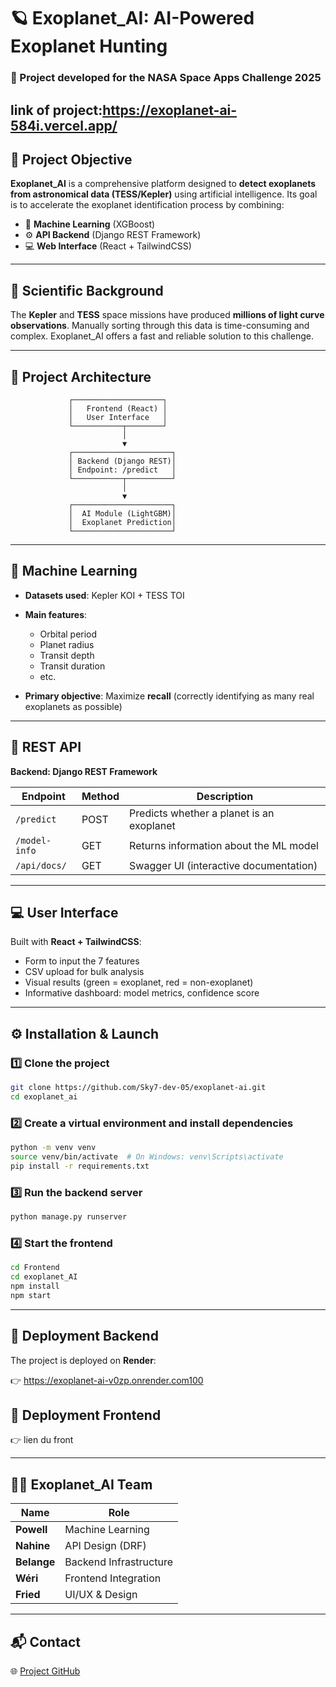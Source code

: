 # 🪐 Exoplanet_AI: AI-Powered Exoplanet Hunting

### 🚀 Project developed for the **NASA Space Apps Challenge 2025**

link of project:https://exoplanet-ai-584i.vercel.app/
---

## 🎯 Project Objective

**Exoplanet_AI** is a comprehensive platform designed to **detect exoplanets from astronomical data (TESS/Kepler)** using artificial intelligence.
Its goal is to accelerate the exoplanet identification process by combining:

* 🧠 **Machine Learning** (XGBoost)
* ⚙️ **API Backend** (Django REST Framework)
* 💻 **Web Interface** (React + TailwindCSS)

---

## 🌌 Scientific Background

The **Kepler** and **TESS** space missions have produced **millions of light curve observations**.
Manually sorting through this data is time-consuming and complex.
Exoplanet_AI offers a fast and reliable solution to this challenge.

---

## 🧩 Project Architecture

```text
             ┌────────────────────┐
             │   Frontend (React) │
             │   User Interface   │
             └───────────┬────────┘
                         │
                         ▼
             ┌──────────────────────┐
             │ Backend (Django REST)│
             │ Endpoint: /predict   │
             └───────────┬──────────┘
                         │
                         ▼
             ┌──────────────────────┐
             │  AI Module (LightGBM)│
             │  Exoplanet Prediction│
             └──────────────────────┘
```

---

## 🧠 Machine Learning

* **Datasets used**: Kepler KOI + TESS TOI

* **Main features**:

  * Orbital period
  * Planet radius
  * Transit depth
  * Transit duration
  * etc.

* **Primary objective**: Maximize **recall** (correctly identifying as many real exoplanets as possible)

---

## 🧪 REST API

**Backend: Django REST Framework**

| Endpoint      | Method | Description                               |
| ------------- | ------ | ----------------------------------------- |
| `/predict`    | POST   | Predicts whether a planet is an exoplanet |
| `/model-info` | GET    | Returns information about the ML model    |
| `/api/docs/`  | GET    | Swagger UI (interactive documentation)    |

---

## 💻 User Interface

Built with **React + TailwindCSS**:

* Form to input the 7 features
* CSV upload for bulk analysis
* Visual results (green = exoplanet, red = non-exoplanet)
* Informative dashboard: model metrics, confidence score

---

## ⚙️ Installation & Launch

### 1️⃣ Clone the project

```bash
git clone https://github.com/Sky7-dev-05/exoplanet-ai.git
cd exoplanet_ai
```

### 2️⃣ Create a virtual environment and install dependencies

```bash
python -m venv venv
source venv/bin/activate  # On Windows: venv\Scripts\activate
pip install -r requirements.txt
```

### 3️⃣ Run the backend server

```bash
python manage.py runserver
```

### 4️⃣ Start the frontend

```bash
cd Frontend
cd exoplanet_AI
npm install
npm start
```

---

## 🚀 Deployment Backend

The project is deployed on **Render**:

👉 https://exoplanet-ai-v0zp.onrender.com100

## 🚀 Deployment Frontend

👉 lien du front

---

## 👨‍🚀 Exoplanet_AI Team

| Name        | Role                   |
| ----------- | ---------------------- |
| **Powell**  | Machine Learning       |
| **Nahine**  | API Design (DRF)       |
| **Belange** | Backend Infrastructure |
| **Wéri**    | Frontend Integration   |
| **Fried**   | UI/UX & Design         |

---

## 📬 Contact
🌐 [Project GitHub](https://github.com/Sky7-dev-05/exoplanet-ai)

